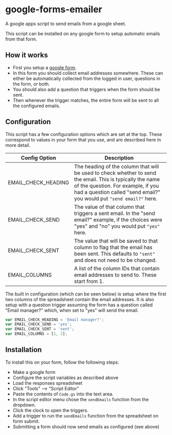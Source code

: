 # google-forms-emailer

A google apps script to send emails from a google sheet.

This script can be installed on any google form to setup automatic emails from that form.

## How it works

- First you setup a [google form](https://www.google.com/forms/about/).
- In this form you should collect email addresses somewhere. These can either be automatically collected from the logged in user, questions in the form, or both.
- You should also add a question that triggers when the form should be sent.
- Then whenever the trigger matches, the entire form will be sent to all the configured emails.

## Configuration

This script has a few configuration options which are set at the top.
These correspond to values in your form that you use, and are described here in more detail.


Config Option       | Description
------------------- | ------------
EMAIL_CHECK_HEADING | The heading of the column that will be used to check whether to send the email. This is typically the name of the question. For example, if you had a question called "send email?" you would put `"send email?"` here.
EMAIL_CHECK_SEND    | The value of that column that triggers a sent email. In the "send email?" example, if the choices were "yes" and "no" you would put `"yes"` here.
EMAIL_CHECK_SENT    | The value that will be saved to that column to flag that the email has been sent. This defaults to `"sent"` and does not need to be changed.
EMAIL_COLUMNS       | A list of the column IDs that contain email addresses to send to. These start from 1.

The built in configuration (which can be seen below) is setup where the first two columns of the spreadsheet contain the email addresses.
It is also setup with a question trigger assuming the form has a question called "Email manager?" which, when set to "yes" will send the email.

```javascript
var EMAIL_CHECK_HEADING = 'Email manager?';
var EMAIL_CHECK_SEND = 'yes';
var EMAIL_CHECK_SENT = 'sent';
var EMAIL_COLUMNS = [1, 2];
```

## Installation

To install this on your form, follow the following steps:

- Make a google form
- Configure the script variables as described above
- Load the responses spreadsheet
- Click "Tools" --> "Script Editor"
- Paste the contents of `Code.gs` into the text area.
- In the script editor menu chose the `sendEmails` function from the dropdown.
- Click the clock to open the triggers.
- Add a trigger to run the `sendEmails` function from the spreadsheet on form submit.
- Submitting a form should now send emails as configured (see above)
